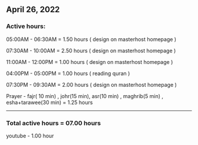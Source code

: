 ## April 26, 2022
### Active hours:

05:00AM - 06:30AM     = 1.50 hours ( design on masterhost homepage )

07:30AM - 10:00AM     = 2.50 hours ( design on masterhost homepage )

11:00AM - 12:00PM     = 1.00 hours ( design on masterhost homepage )

04:00PM - 05:00PM     = 1.00 hours ( reading quran )

07:30PM - 09:30AM     = 2.00 hours ( design on masterhost homepage )

Prayer - fajr( 10 min) , johr(15 min), asr(10 min) , maghrib(5 min) , esha+tarawee(30 min) = 1.25 hours

----------------------------------------------------

### Total active hours = 07.00 hours

youtube - 1.00 hour